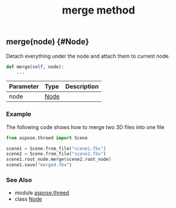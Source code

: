 ﻿---
title: merge method
second_title: Aspose.3D for Python via .NET API References
description: 
type: docs
weight: 100
url: /python-net/aspose.threed/node/merge/
is_root: false
---

## merge(node) {#Node}

Detach everything under the node and attach them to current node.



```python
def merge(self, node):
    ...
```


| Parameter | Type | Description |
| :- | :- | :- |
| node | [Node](/3d/python-net/aspose.threed/node) |  |

### Example 


The following code shows how to merge two 3D files into one file

```python
from aspose.threed import Scene

scene1 = Scene.from_file("scene1.fbx")
scene2 = Scene.from_file("scene2.fbx")
scene1.root_node.merge(scene2.root_node)
scene1.save("merged.fbx")

```



### See Also
* module [aspose.threed](../../)
* class [Node](/3d/python-net/aspose.threed/node)
